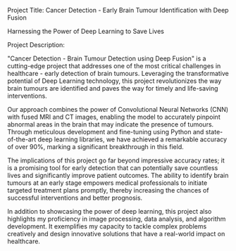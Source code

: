 Project Title: Cancer Detection - Early Brain Tumour Identification with Deep Fusion

Harnessing the Power of Deep Learning to Save Lives

Project Description:

"Cancer Detection - Brain Tumour Detection using Deep Fusion" is a cutting-edge project that addresses one of the most critical challenges in healthcare - early detection of brain tumours. Leveraging the transformative potential of Deep Learning technology, this project revolutionizes the way brain tumours are identified and paves the way for timely and life-saving interventions.

Our approach combines the power of Convolutional Neural Networks (CNN) with fused MRI and CT images, enabling the model to accurately pinpoint abnormal areas in the brain that may indicate the presence of tumours. Through meticulous development and fine-tuning using Python and state-of-the-art deep learning libraries, we have achieved a remarkable accuracy of over 90%, marking a significant breakthrough in this field.

The implications of this project go far beyond impressive accuracy rates; it is a promising tool for early detection that can potentially save countless lives and significantly improve patient outcomes. The ability to identify brain tumours at an early stage empowers medical professionals to initiate targeted treatment plans promptly, thereby increasing the chances of successful interventions and better prognosis.

In addition to showcasing the power of deep learning, this project also highlights my proficiency in image processing, data analysis, and algorithm development. It exemplifies my capacity to tackle complex problems creatively and design innovative solutions that have a real-world impact on healthcare.
